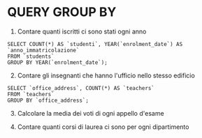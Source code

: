 # QUERY GROUP BY


1. Contare quanti iscritti ci sono stati ogni anno
```
SELECT COUNT(*) AS `studenti`, YEAR(`enrolment_date`) AS `anno_immatricolazione`
FROM `students`
GROUP BY YEAR(`enrolment_date`);
```

2. Contare gli insegnanti che hanno l'ufficio nello stesso edificio
```
SELECT `office_address`, COUNT(*) AS `teachers`
FROM `teachers`
GROUP BY `office_address`;
```

3. Calcolare la media dei voti di ogni appello d'esame

4. Contare quanti corsi di laurea ci sono per ogni dipartimento
